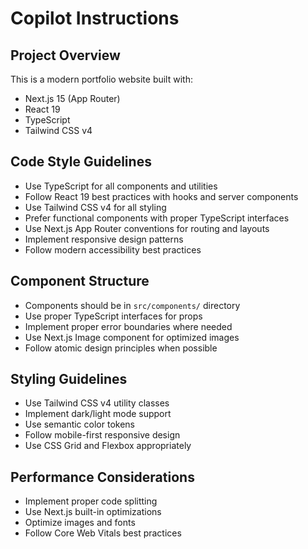 # Copilot Instructions

<!-- Use this file to provide workspace-specific custom instructions to Copilot. For more details, visit https://code.visualstudio.com/docs/copilot/copilot-customization#_use-a-githubcopilotinstructionsmd-file -->

## Project Overview
This is a modern portfolio website built with:
- Next.js 15 (App Router)
- React 19
- TypeScript
- Tailwind CSS v4

## Code Style Guidelines
- Use TypeScript for all components and utilities
- Follow React 19 best practices with hooks and server components
- Use Tailwind CSS v4 for all styling
- Prefer functional components with proper TypeScript interfaces
- Use Next.js App Router conventions for routing and layouts
- Implement responsive design patterns
- Follow modern accessibility best practices

## Component Structure
- Components should be in `src/components/` directory
- Use proper TypeScript interfaces for props
- Implement proper error boundaries where needed
- Use Next.js Image component for optimized images
- Follow atomic design principles when possible

## Styling Guidelines
- Use Tailwind CSS v4 utility classes
- Implement dark/light mode support
- Use semantic color tokens
- Follow mobile-first responsive design
- Use CSS Grid and Flexbox appropriately

## Performance Considerations
- Implement proper code splitting
- Use Next.js built-in optimizations
- Optimize images and fonts
- Follow Core Web Vitals best practices
